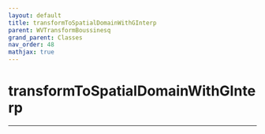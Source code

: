 ```yaml
---
layout: default
title: transformToSpatialDomainWithGInterp
parent: WVTransformBoussinesq
grand_parent: Classes
nav_order: 48
mathjax: true
---
```


#  transformToSpatialDomainWithGInterp




---

